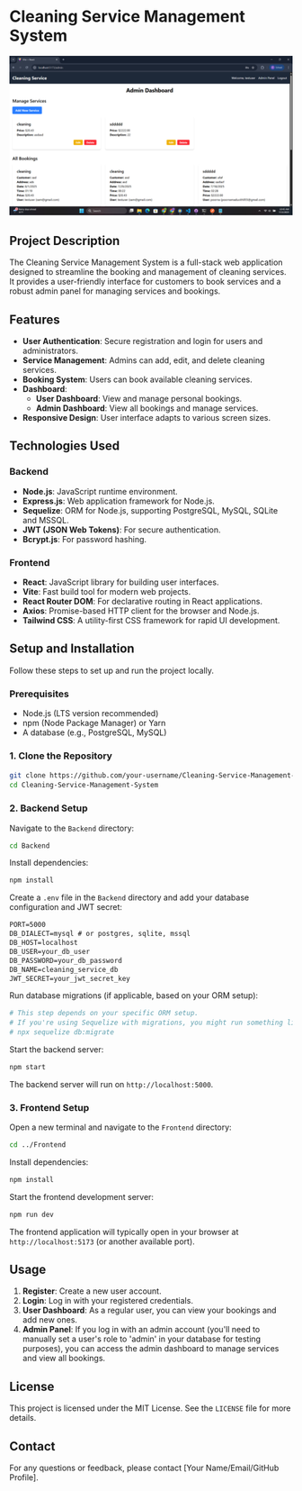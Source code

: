 # Cleaning Service Management System

![Screenshot](./Screenshot%202025-07-13%20104555.png)


## Project Description
The Cleaning Service Management System is a full-stack web application designed to streamline the booking and management of cleaning services. It provides a user-friendly interface for customers to book services and a robust admin panel for managing services and bookings.

## Features
*   **User Authentication**: Secure registration and login for users and administrators.
*   **Service Management**: Admins can add, edit, and delete cleaning services.
*   **Booking System**: Users can book available cleaning services.
*   **Dashboard**:
    *   **User Dashboard**: View and manage personal bookings.
    *   **Admin Dashboard**: View all bookings and manage services.
*   **Responsive Design**: User interface adapts to various screen sizes.

## Technologies Used

### Backend
*   **Node.js**: JavaScript runtime environment.
*   **Express.js**: Web application framework for Node.js.
*   **Sequelize**: ORM for Node.js, supporting PostgreSQL, MySQL, SQLite and MSSQL.
*   **JWT (JSON Web Tokens)**: For secure authentication.
*   **Bcrypt.js**: For password hashing.

### Frontend
*   **React**: JavaScript library for building user interfaces.
*   **Vite**: Fast build tool for modern web projects.
*   **React Router DOM**: For declarative routing in React applications.
*   **Axios**: Promise-based HTTP client for the browser and Node.js.
*   **Tailwind CSS**: A utility-first CSS framework for rapid UI development.

## Setup and Installation

Follow these steps to set up and run the project locally.

### Prerequisites
*   Node.js (LTS version recommended)
*   npm (Node Package Manager) or Yarn
*   A database (e.g., PostgreSQL, MySQL)

### 1. Clone the Repository
```bash
git clone https://github.com/your-username/Cleaning-Service-Management-System.git
cd Cleaning-Service-Management-System
```

### 2. Backend Setup

Navigate to the `Backend` directory:
```bash
cd Backend
```

Install dependencies:
```bash
npm install
```

Create a `.env` file in the `Backend` directory and add your database configuration and JWT secret:
```
PORT=5000
DB_DIALECT=mysql # or postgres, sqlite, mssql
DB_HOST=localhost
DB_USER=your_db_user
DB_PASSWORD=your_db_password
DB_NAME=cleaning_service_db
JWT_SECRET=your_jwt_secret_key
```

Run database migrations (if applicable, based on your ORM setup):
```bash
# This step depends on your specific ORM setup.
# If you're using Sequelize with migrations, you might run something like:
# npx sequelize db:migrate
```

Start the backend server:
```bash
npm start
```
The backend server will run on `http://localhost:5000`.

### 3. Frontend Setup

Open a new terminal and navigate to the `Frontend` directory:
```bash
cd ../Frontend
```

Install dependencies:
```bash
npm install
```

Start the frontend development server:
```bash
npm run dev
```
The frontend application will typically open in your browser at `http://localhost:5173` (or another available port).

## Usage
1.  **Register**: Create a new user account.
2.  **Login**: Log in with your registered credentials.
3.  **User Dashboard**: As a regular user, you can view your bookings and add new ones.
4.  **Admin Panel**: If you log in with an admin account (you'll need to manually set a user's role to 'admin' in your database for testing purposes), you can access the admin dashboard to manage services and view all bookings.

## License
This project is licensed under the MIT License. See the `LICENSE` file for more details.

## Contact
For any questions or feedback, please contact [Your Name/Email/GitHub Profile].

